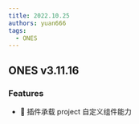 ```yaml
---
title: 2022.10.25
authors: yuan666
tags:
  - ONES
---
```


## ONES v3.11.16

### Features

- 🌟 插件承载 project 自定义组件能力
